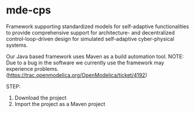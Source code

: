 # mde-cps
Framework supporting standardized models for self-adaptive functionalities to provide comprehensive support for architecture- and decentralized control-loop-driven design for simulated self-adaptive cyber-physical systems.

Our Java based framework uses Maven as a build automation tool.
NOTE: Due to a bug in the software we currently use the framework may experience problems. (https://trac.openmodelica.org/OpenModelica/ticket/4192)

STEP:
1. Download the project
2. Import the project as a Maven project
